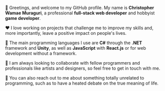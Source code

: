 👋 Greetings, and welcome to my GitHub profile. My name is **Christopher Wamae Muraguri**, a professional **full-stack web developer** and hobbyist **game developer**.

♥️ I love working on projects that challenge me to improve my skills and, more importantly, leave a positive impact on people's lives.

📜 The main programming languages I use are **C#** through the **.NET** framework and **Unity**, as well as **JavaScript** with **React.js** or for web development without a framework.

👥 I am always looking to collaborate with fellow programmers and professionals like artists and designers, so feel free to get in touch with me. 

🥂 You can also reach out to me about something totally unrelated to programming, such as to have a heated debate on the true meaning of life.
